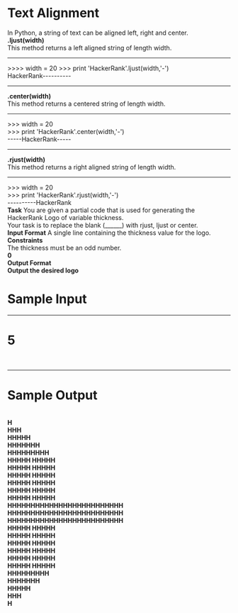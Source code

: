 <h1>Text Alignment</h1>

In Python, a string of text can be aligned left, right and center.
<br>
<b>.ljust(width)</b>
<br>
This method returns a left aligned string of length width.
<br>
<hr>
>>>> width = 20
>>> print 'HackerRank'.ljust(width,'-')<br>
HackerRank---------- 
<hr>
<b>.center(width)</b>
<br>
This method returns a centered string of length width.
<hr>
>>> width = 20<br>
>>> print 'HackerRank'.center(width,'-')<br>
-----HackerRank-----<br>
<hr>
<b>.rjust(width)</b><br>
This method returns a right aligned string of length width.
<hr>
>>> width = 20<br>
>>> print 'HackerRank'.rjust(width,'-')</br>
----------HackerRank<br>
<b>Task</b>
You are given a partial code that is used for generating the HackerRank Logo of variable thickness. <br>
Your task is to replace the blank (______) with rjust, ljust or center.<br>
<b>Input Format</b>
A single line containing the thickness value for the logo.<br>
<b>Constraints</b><br>
The thickness must be an odd number. <br>
<b>0<thickness<50</b><br>
<b>Output Format</b><br>
Output the desired logo<br>
<h1>Sample Input</h1>
<hr>
<h1>5</h1><br>
<hr>
<h1>Sample Output</h1><br>
    H  <br>  
   HHH <br>  
  HHHHH  <br>
 HHHHHHH <br>
HHHHHHHHH<br>
  HHHHH               HHHHH          <br>   
  HHHHH               HHHHH     <br>        
  HHHHH               HHHHH      <br>       
  HHHHH               HHHHH      <br>       
  HHHHH               HHHHH     <br>        
  HHHHH               HHHHH     <br>        
  HHHHHHHHHHHHHHHHHHHHHHHHH   <br>
  HHHHHHHHHHHHHHHHHHHHHHHHH   <br>
  HHHHHHHHHHHHHHHHHHHHHHHHH   <br>
  HHHHH               HHHHH     <br>        
  HHHHH               HHHHH    <br>         
  HHHHH               HHHHH     <br>        
  HHHHH               HHHHH    <br>         
  HHHHH               HHHHH      <br>       
  HHHHH               HHHHH     <br>        
                    HHHHHHHHH <br>
                     HHHHHHH  <br>
                      HHHHH   <br>
                       HHH    <br>
                        H <br>
